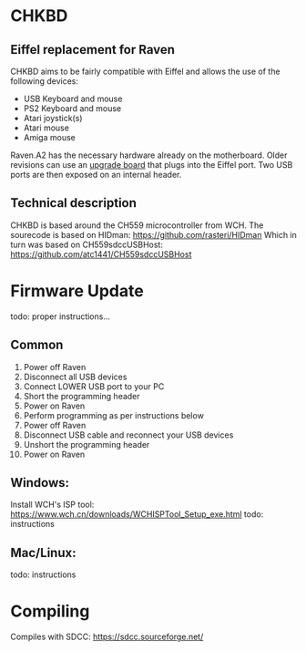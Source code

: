 # CHKBD
## Eiffel replacement for Raven

CHKBD aims to be fairly compatible with Eiffel and allows the use of the following devices:
* USB Keyboard and mouse
* PS2 Keyboard and mouse
* Atari joystick(s)
* Atari mouse
* Amiga mouse

Raven.A2 has the necessary hardware already on the motherboard.
Older revisions can use an [upgrade board](hw/raven/upgrades/ckbd/) that plugs into the Eiffel port.
Two USB ports are then exposed on an internal header.

## Technical description

CHKBD is based around the CH559 microcontroller from WCH.
The sourecode is based on HIDman: https://github.com/rasteri/HIDman
Which in turn was based on CH559sdccUSBHost: https://github.com/atc1441/CH559sdccUSBHost


# Firmware Update

todo: proper instructions...

## Common
1. Power off Raven
1. Disconnect all USB devices
3. Connect LOWER USB port to your PC
2. Short the programming header
4. Power on Raven
5. Perform programming as per instructions below
6. Power off Raven
7. Disconnect USB cable and reconnect your USB devices
7. Unshort the programming header
9. Power on Raven

## Windows:
Install WCH's ISP tool: https://www.wch.cn/downloads/WCHISPTool_Setup_exe.html
todo: instructions

## Mac/Linux:

todo: instructions


# Compiling

Compiles with SDCC: https://sdcc.sourceforge.net/

